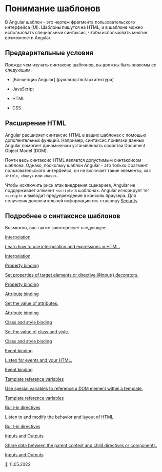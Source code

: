 # Понимание шаблонов

В Angular шаблон - это чертеж фрагмента пользовательского интерфейса (UI). Шаблоны пишутся на HTML, и в шаблоне можно использовать специальный синтаксис, чтобы использовать многие возможности Angular.

## Предварительные условия

Прежде чем изучать синтаксис шаблонов, вы должны быть знакомы со следующим:

-   [Концепции Angular] (руководство/архитектура)

-   JavaScript

-   HTML

-   CSS

## Расширение HTML

Angular расширяет синтаксис HTML в ваших шаблонах с помощью дополнительных функций. Например, синтаксис привязки данных Angular помогает динамически устанавливать свойства Document Object Model (DOM).

Почти весь синтаксис HTML является допустимым синтаксисом шаблона. Однако, поскольку шаблон Angular - это только фрагмент пользовательского интерфейса, он не включает такие элементы, как `<html>`, `<body>` или `<base>`.

<div class="alert is-important">

Чтобы исключить риск атак внедрения сценариев, Angular не поддерживает элемент `<script>` в шаблонах. Angular игнорирует тег `<script>` и выводит предупреждение в консоль браузера. Для получения дополнительной информации см. страницу [Security](guide/security).

</div>

## Подробнее о синтаксисе шаблонов

Возможно, вас также заинтересует следующее:

<div class="card-container">     <a href="guide/interpolation" class="docs-card" title="Interpolation">
        <section>Interpolation</section>
        <p>Learn how to use interpolation and expressions in HTML.</p>
        <p class="card-footer">Interpolation</p>
    </a>
    <a href="guide/property-binding" class="docs-card" title="Property binding">
        <section>Property binding</section>
        <p>Set properties of target elements or directive @Input() decorators.</p>
        <p class="card-footer">Property binding</p>
    </a>
    <a href="guide/attribute-binding" class="docs-card" title="Attribute binding">
        <section>Attribute binding</section>
        <p>Set the value of attributes.</p>
        <p class="card-footer">Attribute binding</p>
    </a>
    <a href="guide/class-binding" class="docs-card" title="Class and style binding">
        <section>Class and style binding</section>
        <p>Set the value of class and style.</p>
        <p class="card-footer">Class and style binding</p>
    </a>
    <a href="guide/event-binding" class="docs-card" title="Event binding">
        <section>Event binding</section>
        <p>Listen for events and your HTML.</p>
        <p class="card-footer">Event binding</p>
    </a>
    <a href="guide/template-reference-variables" class="docs-card" title="Template reference variables">
        <section>Template reference variables</section>
        <p>Use special variables to reference a DOM element within a template.</p>
        <p class="card-footer">Template reference variables</p>
    </a>
    <a href="guide/built-in-directives" class="docs-card" title="Built-in directives">
        <section>Built-in directives</section>
        <p>Listen to and modify the behavior and layout of HTML.</p>
        <p class="card-footer">Built-in directives</p>
    </a>
    <a href="guide/inputs-outputs" class="docs-card" title="Inputs and Outputs">
        <section>Inputs and Outputs</section>
        <p>Share data between the parent context and child directives or components.</p>
        <p class="card-footer">Inputs and Outputs</p>
    </a>
</div>

:date: 11.05.2022
